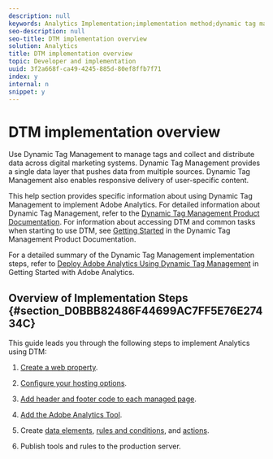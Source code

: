 ```yaml
---
description: null
keywords: Analytics Implementation;implementation method;dynamic tag management;dtm
seo-description: null
seo-title: DTM implementation overview
solution: Analytics
title: DTM implementation overview
topic: Developer and implementation
uuid: 3f2a668f-ca49-4245-885d-80ef8ffb7f71
index: y
internal: n
snippet: y
---
```


# DTM implementation overview

Use Dynamic Tag Management to manage tags and collect and distribute data across digital marketing systems. Dynamic Tag Management provides a single data layer that pushes data from multiple sources. Dynamic Tag Management also enables responsive delivery of user-specific content.

This help section provides specific information about using Dynamic Tag Management to implement Adobe Analytics. For detailed information about Dynamic Tag Management, refer to the [Dynamic Tag Management Product Documentation](https://marketing.adobe.com/resources/help/en_US/dtm/). For information about accessing DTM and common tasks when starting to use DTM, see [Getting Started](https://marketing.adobe.com/resources/help/en_US/dtm/get_started.html) in the Dynamic Tag Management Product Documentation.

For a detailed summary of the Dynamic Tag Management implementation steps, refer to [Deploy Adobe Analytics Using Dynamic Tag Management](https://marketing.adobe.com/resources/help/en_US/analytics/getting-started/add-adobe-analytics-dtm-tool.html) in Getting Started with Adobe Analytics.

## Overview of Implementation Steps {#section_D0BBB82486F44699AC7FF5E76E27434C}

This guide leads you through the following steps to implement Analytics using DTM:

1. [Create a web property](../c-implement-with-dtm/t-create-web-property.md#task_960467FBB7A54499AC228CB3AA3C4123). 
1. [Configure your hosting options](../c-implement-with-dtm/t-configure-hosting.md#task_EAD99BB391F544C0BB197D0B3D03EBAC). 
1. [Add header and footer code to each managed page](../c-implement-with-dtm/c-headers-footers/t-header-footer-code.md#task_43C8DD699A514638B0620775C06423E5). 
1. [Add the Adobe Analytics Tool](../c-implement-with-dtm/c-aa-tool/analytics-dtm.md#concept_FBA6679A0B79490F8296437F11E5E4F8). 
1. Create [data elements](../c-implement-with-dtm/t-data-element.md#task_962EF08CE2AE49B3B739295F6E4792C2), [rules and conditions](../c-implement-with-dtm/c-rules/t-rules-create.md#task_B7FB5ED415AF430C952265AC2835C0DB), and [actions](../c-implement-with-dtm/c-rules/t-rules-actions.md#task_94DFE0D8B53A43E2892851BABE381121). 

1. Publish tools and rules to the production server.

